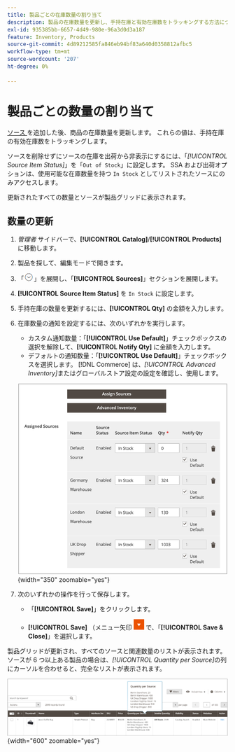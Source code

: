 ```yaml
---
title: 製品ごとの在庫数量の割り当て
description: 製品の在庫数量を更新し、手持在庫と有効在庫数をトラッキングする方法について説明します。
exl-id: 935385bb-6657-4d49-980e-96a3d0d3a187
feature: Inventory, Products
source-git-commit: 4d89212585fa846eb94bf83a640d0358812afbc5
workflow-type: tm+mt
source-wordcount: '207'
ht-degree: 0%

---
```


# 製品ごとの数量の割り当て

[ ソース ](sources-assign-per-product.md) を追加した後、商品の在庫数量を更新します。 これらの値は、手持在庫の有効在庫数をトラッキングします。

ソースを削除せずにソースの在庫を出荷から非表示にするには、「_[!UICONTROL Source Item Status]_」を「`Out of Stock`」に設定します。 SSA および出荷オプションは、使用可能な在庫数量を持つ `In Stock` としてリストされたソースにのみアクセスします。

更新されたすべての数量とソースが製品グリッドに表示されます。

## 数量の更新

1. _管理者_ サイドバーで、**[!UICONTROL Catalog]**/**[!UICONTROL Products]** に移動します。

1. 製品を探して、編集モードで開きます。

1. 「![ 展開セレクター ](../assets/icon-display-expand.png)」を展開し、「**[!UICONTROL Sources]**」セクションを展開します。

1. **[!UICONTROL Source Item Status]** を `In Stock` に設定します。

1. 手持在庫の数量を更新するには、**[!UICONTROL Qty]** の金額を入力します。

1. 在庫数量の通知を設定するには、次のいずれかを実行します。

   - カスタム通知数量：「**[!UICONTROL Use Default]**」チェックボックスの選択を解除して、**[!UICONTROL Notify Qty]** に金額を入力します。
   - デフォルトの通知数量：「**[!UICONTROL Use Default]**」チェックボックスを選択します。 [!DNL Commerce] は、_[!UICONTROL Advanced Inventory]_&#x200B;またはグローバルストア設定の設定を確認し、使用します。

   ![Sourceごとの製品数量の更新 ](assets/inventory-product-quantity-edit.png){width="350" zoomable="yes"}

1. 次のいずれかの操作を行って保存します。

   - 「**[!UICONTROL Save]**」をクリックします。

   - **[!UICONTROL Save]** （メニュー矢印 ![ メニュー ](../assets/icon-menu-down-arrow-red.png) で、「**[!UICONTROL Save & Close]**」を選択します。


製品グリッドが更新され、すべてのソースと関連数量のリストが表示されます。 ソースが 6 つ以上ある製品の場合は、_[!UICONTROL Quantity per Source]_&#x200B;の列にカーソルを合わせると、完全なリストが表示されます。

![ ソースごとの製品数量 ](assets/inventory-product-quantity.png){width="600" zoomable="yes"}
